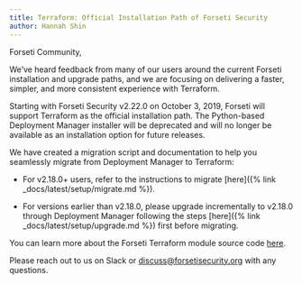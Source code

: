 ```yaml
---
title: Terraform: Official Installation Path of Forseti Security
author: Hannah Shin
---
```


Forseti Community,

We’ve heard feedback from many of our users around the current Forseti 
installation and upgrade paths, and we are focusing on delivering a 
faster, simpler, and more consistent experience with Terraform.

Starting with Forseti Security v2.22.0 on October 3, 2019, Forseti will support 
Terraform as the official installation path. The Python-based Deployment Manager 
installer will be deprecated and will no longer be available as an 
installation option for future releases. 

We have created a migration script and documentation to help you seamlessly 
migrate from Deployment Manager to Terraform:

* For v2.18.0+ users, refer to the instructions to migrate 
[here]({% link _docs/latest/setup/migrate.md %}).

* For versions earlier than v2.18.0, please upgrade incrementally to v2.18.0 through 
Deployment Manager following the steps [here]({% link _docs/latest/setup/upgrade.md %}) 
first before migrating.

You can learn more about the Forseti Terraform module source code 
[here](https://registry.terraform.io/modules/terraform-google-modules/forseti/google/).

Please reach out to us on Slack or discuss@forsetisecurity.org with any questions.
